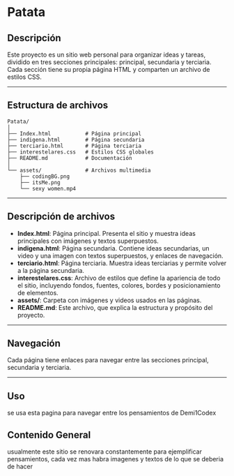 # Patata

## Descripción

Este proyecto es un sitio web personal para organizar ideas y tareas, dividido en tres secciones principales: principal, secundaria y terciaria. Cada sección tiene su propia página HTML y comparten un archivo de estilos CSS.

---

## Estructura de archivos

```
Patata/
│
├── Index.html           # Página principal
├── indigena.html        # Página secundaria
├── terciario.html       # Página terciaria
├── interestelares.css   # Estilos CSS globales
├── README.md            # Documentación
│
└── assets/              # Archivos multimedia
    ├── codingBG.png
    ├── itsMe.png
    └── sexy women.mp4
```

---

## Descripción de archivos

- **Index.html**: Página principal. Presenta el sitio y muestra ideas principales con imágenes y textos superpuestos.
- **indigena.html**: Página secundaria. Contiene ideas secundarias, un video y una imagen con textos superpuestos, y enlaces de navegación.
- **terciario.html**: Página terciaria. Muestra ideas terciarias y permite volver a la página secundaria.
- **interestelares.css**: Archivo de estilos que define la apariencia de todo el sitio, incluyendo fondos, fuentes, colores, bordes y posicionamiento de elementos.
- **assets/**: Carpeta con imágenes y videos usados en las páginas.
- **README.md**: Este archivo, que explica la estructura y propósito del proyecto.

---

## Navegación

Cada página tiene enlaces para navegar entre las secciones principal, secundaria y terciaria.

---

## Uso

se usa esta pagina para navegar entre los pensamientos de Demi1Codex

## Contenido General

usualmente este sitio se renovara constantemente para ejemplificar pensamientos, cada vez mas habra imagenes y textos de lo que se deberia de hacer